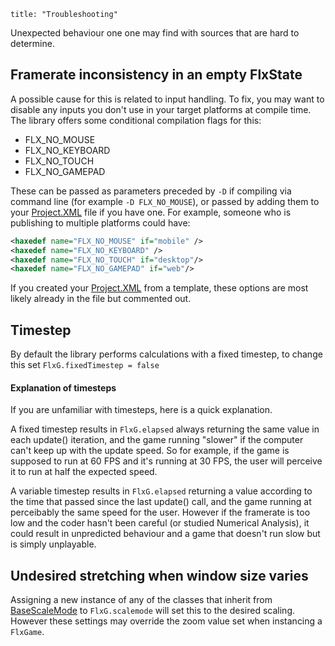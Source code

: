 ```
title: "Troubleshooting"
```
Unexpected behaviour one one may find with sources that are hard to determine.

## Framerate inconsistency in an empty FlxState

A possible cause for this is related to input handling. To fix, you may want to disable any inputs you don't use in your target platforms at compile time.
The library offers some conditional compilation flags for this:
* FLX_NO_MOUSE
* FLX_NO_KEYBOARD
* FLX_NO_TOUCH
* FLX_NO_GAMEPAD

These can be passed as parameters preceded by `-D` if compiling via command line (for example `-D FLX_NO_MOUSE`), or passed by adding them to your [Project.XML](documentation/openfl-project-xml-format/) file if you have one. For example, someone who is publishing to multiple platforms could have:

``` xml
<haxedef name="FLX_NO_MOUSE" if="mobile" />
<haxedef name="FLX_NO_KEYBOARD" />
<haxedef name="FLX_NO_TOUCH" if="desktop"/>
<haxedef name="FLX_NO_GAMEPAD" if="web"/>
```
If you created your [Project.XML](documentation/openfl-project-xml-format/) from a template, these options are most likely already in the file but commented out.

## Timestep

By default the library performs calculations with a fixed timestep, to change this set `FlxG.fixedTimestep = false`

#### Explanation of timesteps

If you are unfamiliar with timesteps, here is a quick explanation.

A fixed timestep results in `FlxG.elapsed` always returning the same value in each update() iteration, and the game running "slower" if the computer can't keep up with the update speed. So for example, if the game is supposed to run at 60 FPS and it's running at 30 FPS, the user will perceive it to run at half the expected speed.

A variable timestep results in `FlxG.elapsed` returning a value according to the time that passed since the last update() call, and the game running at perceibably the same speed for the user. However if the framerate is too low and the coder hasn't been careful (or studied Numerical Analysis), it could result in unpredicted behaviour and a game that doesn't run slow but is simply unplayable.

## Undesired stretching when window size varies

Assigning a new instance of any of the classes that inherit from [BaseScaleMode](http://api.haxeflixel.com/types/flixel/system/scaleModes/BaseScaleMode.html) to `FlxG.scalemode` will set this to the desired scaling. However these settings may override the zoom value set when instancing a `FlxGame`.
